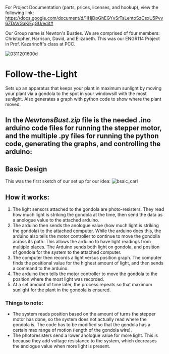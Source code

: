 For Project Documentation (parts, prices, licenses, and hookup), view the following link: https://docs.google.com/document/d/1IHjDpGhEGYvSrTsLehtoSzCsxU5Pvv6ZDAVGaKjEqGU/edit#

Our Group name is Newton's Busties. We are comprised of four members: Christopher, Harrison, David, and Elizabeth. This was our ENGR114 Project in Prof. Kazarinoff's class at PCC. 

![0311201600d](https://user-images.githubusercontent.com/59817284/76693640-dd3ff200-6625-11ea-91cb-a7ed8ea43dd8.jpg)

# Follow-the-Light
Sets up an apparatus that keeps your plant in maximum sunlight by moving your plant via a gondola to the spot in your windowsill with the most sunlight. Also generates a graph with python code to show where the plant moved.


## In the *NewtonsBust.zip* file is the needed .ino arduino code files for running the stepper motor, and the multiple .py files for running the python code, generating the graphs, and controlling the arduino:

## Basic Design
This was the first sketch of our set up for our idea:
![bsaic_carl](https://user-images.githubusercontent.com/59817284/76691707-099a4500-660b-11ea-95ea-d6d4f9a05dc5.png)

## How it works:
1)  The light sensors attached to the gondola are photo-resisters. They read how much light is striking the gondola at the time, then send the data as a anologue value to the attached arduino.
2)  The arduino then sends the anologue value (how much light is striking the gondola) to the attached computer. While the arduino does this, the arduino also tells the motor controller to continue to move the gondolla across its path. This allows the arduino to have light readings from multiple places. The Arduino sends both light on gondola, and position of gondola for the system to the attached computer.
3)  The computer then records a light versus position graph. The computer finds the positional value for the highest amount of light, and then sends a command to the arduino.
4)  The arduino then tells the motor controller to move the gondola to the position where the most light was recorded.
5)  At a set amount of time later, the process repeats so that maximum sunlight for the plant in the gondola is ensured.

### Things to note: 
* The system reads position based on the amount of turns the stepper motor has done, so the system does not actually read where the gondola is. The code has to be modified so that the gondola has a certain max range of motion (length of the gondola wire). 
* The photoresisters send a lower anologue value for more light. This is because they add voltage resistance to the system, which decreases the anologue value when more light is present.


